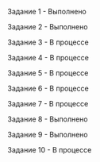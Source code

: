Задание 1 - Выполнено

Задание 2 - Выполнено

Задание 3 - В процессе

Задание 4 - В процессе

Задание 5 - В процессе

Задание 6 - В процессе

Задание 7 - В процессе

Задание 8 - Выполнено

Задание 9 - Выполнено

Задание 10 - В процессе
